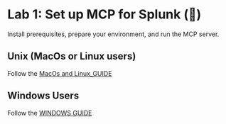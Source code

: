 
# Lab 1: Set up MCP for Splunk (🔧)

Install prerequisites, prepare your environment, and run the MCP server.

## Unix (MacOs or Linux users) 
Follow the [MacOs and Linux_GUIDE](docs/mcp/NIX_GUIDE.md)

## Windows Users
Follow the [WINDOWS GUIDE](docs/mcp/WINDOWS_GUIDE.md)

